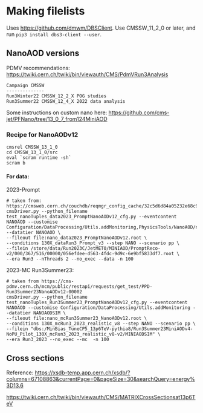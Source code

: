 # Making filelists

Uses https://github.com/dmwm/DBSClient. Use CMSSW_11_2_0 or later, and run
`pip3 install dbs3-client --user`.

## NanoAOD versions

PDMV recommendations:
https://twiki.cern.ch/twiki/bin/viewauth/CMS/PdmVRun3Analysis

```
Campaign CMSSW
--------------
Run3Winter22 CMSSW_12_2_X POG studies
Run3Summer22 CMSSW_12_4_X 2022 data analysis
```

Some instructions on custom nano here:
https://github.com/cms-jet/PFNano/tree/13_0_7_from124MiniAOD

### Recipe for NanoAODv12

```
cmsrel CMSSW_13_1_0
cd CMSSW_13_1_0/src
eval `scram runtime -sh`
scram b
```

#### For data:

2023-Prompt

```
# taken from: https://cmsweb.cern.ch/couchdb/reqmgr_config_cache/32c5d6d84a05232e68c9abd3937a291e/configFile
cmsDriver.py --python_filename test_nanoTuples_data2023_PromptNanoAODv12_cfg.py --eventcontent NANOAOD --customise Configuration/DataProcessing/Utils.addMonitoring,PhysicsTools/NanoAOD/nano_cff.nanoL1TrigObjCustomize --datatier NANOAOD \
--fileout file:nano_data2023_PromptNanoAODv12.root \
--conditions 130X_dataRun3_Prompt_v3 --step NANO --scenario pp \
--filein /store/data/Run2023C/JetMET0/MINIAOD/PromptReco-v2/000/367/516/00000/056efdee-d563-4fdc-9d9c-6e9bf5833df7.root \
--era Run3 --nThreads 2 --no_exec --data -n 100
```

2023-MC Run3Summer23:

```
# taken from https://cms-pdmv.cern.ch/mcm/public/restapi/requests/get_test/PPD-Run3Summer23NanoAODv12-00002
cmsDriver.py --python_filename test_nanoTuples_Run3Summer23_PromptNanoAODv12_cfg.py --eventcontent NANOAOD --customise Configuration/DataProcessing/Utils.addMonitoring --datatier NANOAODSIM \
--fileout file:nano_mcRun3Summer23_NanoAODv12.root \
--conditions 130X_mcRun3_2023_realistic_v8 --step NANO --scenario pp \
--filein "dbs:/MinBias_TuneCP5_13p6TeV-pythia8/Run3Summer23MiniAODv4-NoPU_Pilot_130X_mcRun3_2023_realistic_v8-v2/MINIAODSIM" \
--era Run3_2023 --no_exec --mc  -n 100
```

## Cross sections

Reference:
https://xsdb-temp.app.cern.ch/xsdb/?columns=67108863&currentPage=0&pageSize=30&searchQuery=energy%3D13.6

https://twiki.cern.ch/twiki/bin/viewauth/CMS/MATRIXCrossSectionsat13p6TeV
